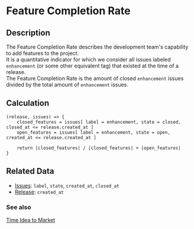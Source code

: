 # Feature Completion Rate

## Description

The Feature Completion Rate describes the development team's capability to add features to the project.  
It is a quantitative indicator for which we consider all issues labeled `enhancement` (or some other equivalent tag) that existed at the time of a release.  
The Feature Completion Rate is the amount of closed `enhancement` issues divided by the total amount of `enhancement` issues.

## Calculation
```
(release, issues) => {
    closed_features = issues[ label = enhancement, state = closed, closed_at <= release.created_at ] 
    open_features = issues[ label = enhancement, state = open, created_at <= release.created_at ]

    return |closed_features| / |closed_features| + |open_features|
}
```

## Related Data
- [Issues](Issue.md): `label`, `state`, `created_at`, `closed_at`
- [Release](Release.md): `created_at`

### See also
[Time Idea to Market](TimeIdeaToMarket.md)
